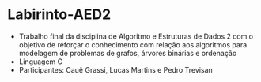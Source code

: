 # Labirinto-AED2
- Trabalho final da disciplina de Algoritmo e Estruturas de Dados 2 com o objetivo de reforçar o conhecimento com relação aos algoritmos para modelagem de problemas de grafos, árvores binárias e ordenação
- Linguagem C
- Participantes: Cauê Grassi, Lucas Martins e Pedro Trevisan
